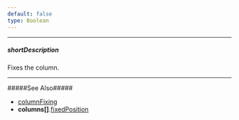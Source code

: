 ```yaml
---
default: false
type: Boolean
---
```

---
##### shortDescription
Fixes the column.

---
#####See Also#####
- [columnFixing](/api-reference/10%20UI%20Widgets/GridBase/1%20Configuration/columnFixing '{basewidgetpath}/Configuration/columnFixing/')
- **columns[]**.[fixedPosition](/api-reference/10%20UI%20Widgets/GridBase/1%20Configuration/columns/fixedPosition.md '{basewidgetpath}/Configuration/columns/#fixedPosition')